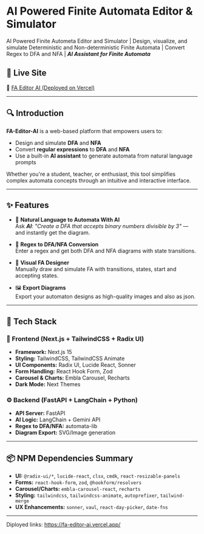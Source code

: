 # AI Powered Finite Automata Editor & Simulator
AI Powered Finite Autometa Editor and Simulator | Design, visualize, and simulate Deterministic and Non-deterministic Finite Automata | Convert Regex to DFA and NFA | ***AI Assistant for Finite Automata***

## 🚀 Live Site
🔗 [FA Editor AI (Deployed on Vercel)](https://fa-editor-ai.vercel.app/)

---

## 🔍 Introduction

**FA-Editor-AI** is a web-based platform that empowers users to:

- Design and simulate **DFA** and **NFA**
- Convert **regular expressions** to **DFA** and **NFA**
- Use a built-in **AI assistant** to generate automata from natural language prompts

Whether you're a student, teacher, or enthusiast, this tool simplifies complex automata concepts through an intuitive and interactive interface.

---

## ✨ Features

- 🧠 **Natural Language to Automata With AI**  
  Ask ***AI***: _"Create a DFA that accepts binary numbers divisible by 3"_ — and instantly get the diagram.

- 🔁 **Regex to DFA/NFA Conversion**  
  Enter a regex and get both DFA and NFA diagrams with state transitions.

- 🎨 **Visual FA Designer**  
  Manually draw and simulate FA with transitions, states, start and accepting states.

- 🖼️ **Export Diagrams**  
  Export your automaton designs as high-quality images and also as json.

---

## 🚀 Tech Stack

### 🔧 Frontend (Next.js + TailwindCSS + Radix UI)
- **Framework:** Next.js 15
- **Styling:** TailwindCSS, TailwindCSS Animate
- **UI Components:** Radix UI, Lucide React, Sonner
- **Form Handling:** React Hook Form, Zod
- **Carousel & Charts:** Embla Carousel, Recharts
- **Dark Mode:** Next Themes

### ⚙️ Backend (FastAPI + LangChain + Python)
- **API Server:** FastAPI
- **AI Logic:** LangChain + Gemini API
- **Regex to DFA/NFA:** automata-lib
- **Diagram Export:** SVG/Image generation

---
## 📦 NPM Dependencies Summary

- **UI:** `@radix-ui/*`, `lucide-react`, `clsx`, `cmdk`, `react-resizable-panels`
- **Forms:** `react-hook-form`, `zod`, `@hookform/resolvers`
- **Carousel/Charts:** `embla-carousel-react`, `recharts`
- **Styling:** `tailwindcss`, `tailwindcss-animate`, `autoprefixer`, `tailwind-merge`
- **UX Enhancements:** `sonner`, `vaul`, `react-day-picker`, `date-fns`

---
Diployed links: https://fa-editor-ai.vercel.app/
